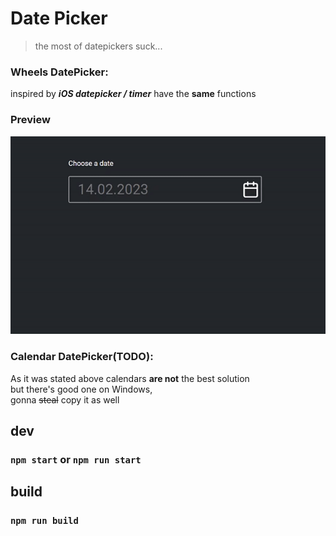 # Date Picker
> the most of datepickers suck...
### Wheels DatePicker:
inspired by ***iOS datepicker / timer***
have the **same** functions
### Preview
![](https://github.com/linalone17/date-pickers/blob/main/other/preview.gif)
### Calendar DatePicker(TODO):
As it was stated above calendars **are not** the best solution <br>
but there's good one on Windows,<br>
gonna ~~steal~~ copy it as well
## dev
### `npm start` or `npm run start` 

## build
### `npm run build`